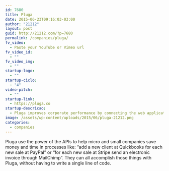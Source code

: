 ```yaml
---
id: 7680
title: Pluga
date: 2015-06-23T09:16:03-03:00
author: "21212"
layout: post
guid: http://21212.com/?p=7680
permalink: /companies/pluga/
fv_video:
  - Paste your YouTube or Vimeo url
fv_video_id:
  - ""
fv_video_img:
  - ""
startup-logo:
  - ""
startup-ciclo:
  - "4"
video-pitch:
  - ""
startup-link:
  - https://pluga.co
startup-descricao:
  - Pluga improves corporate performance by connecting the web applications enterprises use in daily routines.
image: /assets/wp-content/uploads/2015/06/pluga-21212.png
categories:
  - companies
---
```

Pluga use the power of the APIs to help micro and small companies save money and time in processes like: &#8220;add a new client at Quickbooks for each new sale at PayPal&#8221; or &#8220;for each new sale at Stripe send an electronic invoice through MailChimp&#8221;. They can all accomplish those things with Pluga, without having to write a single line of code.